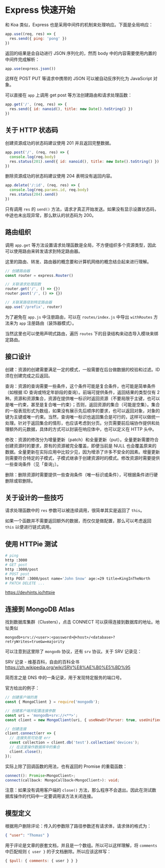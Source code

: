 # Express 快速开始

和 Koa 类似，Express 也是采用中间件的机制来处理响应。下面是全局响应：

```js
app.use((req, res) => {
  res.send({ ping: 'pong' })
})
```

返回的结果是会自动进行 JSON 序列化的，然而 body 中的内容需要使用内置的中间件完成解析：

```js
app.use(express.json())
```

这样在 POST PUT 等请求中携带的 JSON 可以被自动反序列化为 JavaScript 对象。

可以直接在 `app` 上调用 get post 等方法创建路由和请求处理函数：

```js
app.get('/', (req, res) => {
  res.send({ id: nanoid(), title: new Date().toString() })
})
```

## 关于 HTTP 状态码

创建资源成功的状态码建议使用 201 并且返回完整数据。

```js
app.post('/', (req, res) => {
  console.log(req.body)
  res.status(201).send({ id: nanoid(), title: new Date().toString() })
})
```

删除资源成功的状态码建议使用 204 表明没有返回内容。

```js
app.delete('/:id', (req, res) => {
  console.log(req.params.id, req.body)
  res.status(204).send()
})
```

只有调用 `res` 的 `send()` 方法，请求才真正开始发送。如果没有显示设置状态码，中途也未出现异常，那么默认的状态码为 200。

## 路由组织

调用 `app.get` 等方法设置请求处理函数是全局，不方便组织多个资源类型，因此可以使用路由来转发请求到特定路由器。

这里的路由、转发、路由器的概念要和计算机网络的概念结合起来进行理解。

```js
// 创建路由器
const router = express.Router()

// 关联请求处理函数
router.get('/', () => {})
router.post('/', () => {})

// 关联某路径到特定路由器
app.use('/prefix', router)
```

为了避免在 `app.js` 中注册路由，可以在 `routes/index.js` 中导出 `withRoutes` 方法来为 `app` 注册路由（装饰器模式）。

当然这里也可以使用声明式路由，遍历 `routes` 下的目录结构来动态导入模块来绑定路由。

## 接口设计

创建：资源的创建需要满足一定的模式，一般需要在后台做数据的校验和过滤。ID 须在创建完成之后返回。

查询：资源的查询需要一些条件，这个条件可能是复合条件，也可能是简单条件（如根据 ID 查询或特定年龄段的查询）。前端可提供条件，返回结果的类型仅有 2 种。资源和资源集合，资源在提供唯一标识时返回资源（不要局限于主键，也可以是唯一约束，甚至是复合唯一约束）；否则，返回资源的集合（可能是空集）。集合的一般表现形式为数组，如果没有展示先后顺序的要求，也可以返回对象，对象的键为主键或唯一约束。当然，查询唯一标识也返回集合是可行的，这样可以做统一处理。针对于返回集合的情形，也应该考虑到分页。分页需要前后端协作提供和处理额外的元数据，具体的方式可以封装在响应体中，也可以定义在 HTTP 头中。

修改：资源的修改分为增量更新（patch）和全量更新（put）。全量更新需要符合创建资源时的要求，原有的资源被完全覆盖，即便当前是 NULL 也会覆盖原来的数据。全量更新在实际应用中比较少见，因为增添了许多不安全的因素。增量更新则需要符合特定的子模式，子模式继承于创建资源时的模式。修改资源时需要提供一些查询条件（见「查询」）。

删除：删除资源时需要提供一些查询条件（唯一标识或条件），可根据条件进行硬删除或软删除。

## 关于设计的一些技巧

请求处理函数中的 `res` 参数可以被连续调用，很简单其实是返回了 `this`。

如果一个函数并不需要返回额外的数据，而仅仅是做配置，那么可以考虑返回 `this` 以便进行链式调用。

## 使用 HTTPie 测试

```bash
# ping
http :3000
# GET post
http :3000/post
# POST post
http POST :3000/post name='John Snow' age:=29 title=KingInTheNorth
# PATCH DELETE ...
```

https://devhints.io/httpie

## 连接到 MongoDB Atlas

找到数据库集群（Clusters），点击 CONNECT 可以获得连接到数据库的地址。地址类似

```text
mongodb+srv://<user>:<password>@<host>/<database>?retryWrites=true&w=majority
```

可以注意到这里除了 `mongodb` 协议，还有 `srv` 协议。关于 SRV 记录见：

SRV 记录 - 维基百科，自由的百科全书
https://zh.wikipedia.org/wiki/SRV%E8%AE%B0%E5%BD%95

简而言之是 DNS 中的一条记录，用于发现特定服务的端口号。

官方给出的例子：

```js
// 创建客户端的类
const { MongoClient } = require('mongodb');

// 创建客户端并配置连接参数
const uri = 'mongodb+srv://<**>';
const client = new MongoClient(uri, { useNewUrlParser: true, useUnifiedTopology: true });

// 创建连接
client.connect(err => {
  // 连接失败可处理 err
  const collection = client.db('test').collection('devices');
  // 在这里操作数据库中的集合
  client.close();
});
```

实际上除了回调函数的用法，也有返回的 Promise 的重载函数：

```typescript
connect(): Promise<MongoClient>;
connect(callback: MongoCallback<MongoClient>): void;
```

注意：如果没有调用客户端的 `close()` 方法，那么程序不会退出。因此在测试数据库操作的代码中一定要调用该方法关闭连接。

## 模型定义

根据用户删除评论：传入的参数除了路径参数还有请求体，请求体的格式为：

```json
{ "user": "Thomas" }
```

用于评论是文章的嵌套文档，并且是一个数组。所以可以这样理解，将 `comments` 中匹配规则 `{ user }` 的子文档删除。所以应该这样写：

```js
{ $pull: { comments: { user } } }
```
